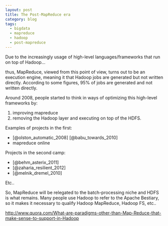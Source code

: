 ```yaml
---
layout: post
title: The Post-MapReduce era
category: blog
tags:
  - bigdata
  - mapreduce
  - hadoop
  - post-mapreduce
---
```


Due to the increasingly usage of high-level languages/frameworks that run on top of Hadoop...

thus, MapReduce, viewed from this point of view, turns out to be an execution engine, meaning it 
that Hadoop jobs are generated but not written directly. According to some figures, 95% of jobs are 
generated and not written directly.

Around 2008, people started to think in ways of optimizing this high-level frameworks by:

 1. improving mapreduce
 2. removing the Hadoop layer and executing on top of the HDFS.

Examples of projects in the first:

  - [@olston_automatic_2008] [@babu_towards_2010]
  - mapreduce online

Projects in the second camp:

  - [@behm_asterix_2011]
  - [@zaharia_resilient_2012]
  - [@melnik_dremel_2010]

Etc..

So, MapReduce will be relegated to the batch-processing niche and HDFS is what remains. Many people 
use Hadoop to refer to the Apache Bestiary, so it makes it necessary to qualify Hadoop MapReduce, 
Hadoop FS, etc..


<http://www.quora.com/What-are-paradigms-other-than-Map-Reduce-that-make-sense-to-support-in-Hadoop>

